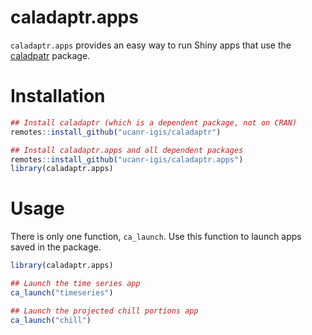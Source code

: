 
<!-- README.md is generated from README.Rmd. Please edit that file -->

# caladaptr.apps

`caladaptr.apps` provides an easy way to run Shiny apps that use the
[caladpatr](https://ucanr-igis.github.io/caladaptr/) package.

# Installation

``` r
## Install caladaptr (which is a dependent package, not on CRAN)
remotes::install_github("ucanr-igis/caladaptr")

## Install caladaptr.apps and all dependent packages
remotes::install_github("ucanr-igis/caladaptr.apps")
library(caladaptr.apps)
```

# Usage

There is only one function, `ca_launch`. Use this function to launch
apps saved in the package.

``` r
library(caladaptr.apps)

## Launch the time series app
ca_launch("timeseries")

## Launch the projected chill portions app
ca_launch("chill")
```
